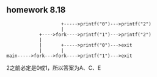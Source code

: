 ## homework 8.18
```					
					+----->printf("0")--->printf("2")
					|
			+---->fork---->printf("1")--->printf("2")
			|
			|		+----->printf("0")--->exit
			|		|
main----->fork--->fork---->printf("1")--->exit
```
2之前必定是0或1，所以答案为A、C、E  